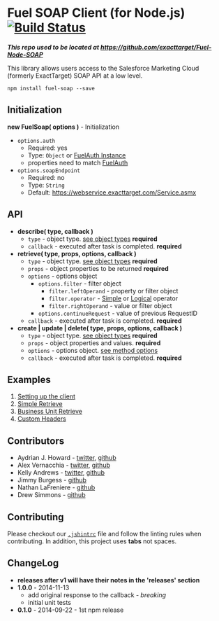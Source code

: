 Fuel SOAP Client (for Node.js) [![Build Status](https://travis-ci.org/salesforce-marketingcloud/FuelSDK-Node-SOAP.svg?branch=master)](https://travis-ci.org/salesforce-marketingcloud/FuelSDK-Node-SOAP)
=============

***This repo used to be located at https://github.com/exacttarget/Fuel-Node-SOAP***

This library allows users access to the Salesforce Marketing Cloud (formerly ExactTarget) SOAP API at a low level.

```
npm install fuel-soap --save
```

## Initialization

**new FuelSoap( options )** - Initialization

* `options.auth`
    * Required: yes
    * Type: `Object` or [FuelAuth Instance][1]
    * properties need to match [FuelAuth][1]
* `options.soapEndpoint`
    * Required: no
    * Type: `String`
    * Default: https://webservice.exacttarget.com/Service.asmx

## API

* **describe( type, callback )**
    * `type` - object type. [see object types](http://help.exacttarget.com/en/technical_library/web_service_guide/objects/) **required**
    * `callback` - executed after task is completed. **required**
* **retrieve( type, props, options, callback )**
    * `type` - object type. [see object types](http://help.exacttarget.com/en/technical_library/web_service_guide/objects/) **required**
    * `props` - object properties to be returned **required**
    * `options` - options object
    	* `options.filter` - filter object
    		* `filter.leftOperand` - property or filter object
    		* `filter.operator` - [Simple](http://help.exacttarget.com/en/technical_library/web_service_guide/objects/simpleoperators/) or [Logical](http://help.exacttarget.com/en/technical_library/web_service_guide/objects/logicaloperators/) operator
    		* `filter.rightOperand` - value or filter object
      * `options.continueRequest` - value of previous RequestID
    * `callback` - executed after task is completed. **required**
* **create | update | delete( type, props, options, callback )**
    * `type` - object type. [see object types](http://help.exacttarget.com/en/technical_library/web_service_guide/objects/) **required**
    * `props` - object properties and values. **required**
    * `options` - options object. [see method options](http://help.exacttarget.com/en/technical_library/web_service_guide/objects/options/)
    * `callback` - executed after task is completed. **required**

## Examples

1. [Setting up the client][3]
2. [Simple Retrieve][4]
3. [Business Unit Retrieve][5]
4. [Custom Headers][6]

## Contributors

* Aydrian J. Howard - [twitter](https://twitter.com/aydrianh), [github](https://github.com/aydrian)
* Alex Vernacchia - [twitter](https://twitter.com/vernacchia), [github](https://github.com/vernak2539)
* Kelly Andrews - [twitter](https://twitter.com/kellyjandrews), [github](https://github.com/kellyjandrews)
* Jimmy Burgess - [github](https://github.com/jimmyburgess91)
* Nathan LaFreniere - [github](https://github.com/nlf)
* Drew Simmons - [github](https://github.com/timsim00)

## Contributing

Please checkout our [`.jshintrc`][2] file and follow the linting rules when contributing. In addition, this project uses **tabs** not spaces.

## ChangeLog

* **releases after v1 will have their notes in the 'releases' section**
* **1.0.0** - 2014-11-13
    * add original response to the callback - *breaking*
    * initial unit tests
* **0.1.0** - 2014-09-22 - 1st npm release

[1]: https://github.com/salesforcefuel/FuelSDK-Node-Auth/wiki/Initialization
[2]: https://github.com/salesforcefuel/FuelSDK-Node-SOAP/blob/master/.jshintrc
[3]: https://gist.github.com/vernak2539/8babcdd13b80d632dd12#file-1_setup-js
[4]: https://gist.github.com/vernak2539/8babcdd13b80d632dd12#file-2_simple-retrieve-js
[5]: https://gist.github.com/vernak2539/8babcdd13b80d632dd12#file-3_business-unit-retrieve-js
[6]: https://gist.github.com/vernak2539/a1b5c6e36f6c7f1fe63b
